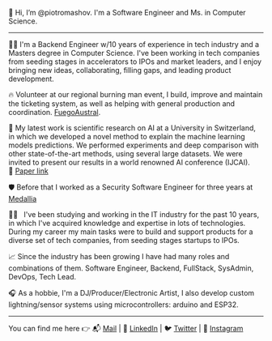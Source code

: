 👋 Hi, I’m @piotromashov. I'm a Software Engineer and Ms. in Computer Science.

---

🧑‍💻 I'm a Backend Engineer w/10 years of experience in tech industry and a Masters degree in Computer Science. I've been working in tech companies from seeding stages in accelerators to IPOs and market leaders, and I enjoy bringing new ideas, collaborating, filling gaps, and leading product development.

🔥 Volunteer at our regional burning man event, I build, improve and maintain the ticketing system, as well as helping with general production and coordination. [FuegoAustral](https://github.com/fuegoaustral).

🧠  My latest work is scientific research on AI at a University in Switzerland, in which we developed a novel method to explain the machine learning models predictions. We performed experiments and deep comparison with other state-of-the-art methods, using several large datasets. We were invited to present our results in a world renowned AI conference (IJCAI). 📝 [Paper link](https://doi.org/10.24963/ijcai.2022/104)

🛡️ Before that I worked as a Security Software Engineer for three years at [Medallia](https://www.linkedin.com/company/medallia-inc./)

👨‍💻   I've been studying and working in the IT industry for the past 10 years, in which I've acquired knowledge and expertise in lots of technologies. During my career my main tasks were to build and support products for a diverse set of tech companies, from seeding stages startups to IPOs. 

📈 Since the industry has been growing I have had many roles and combinations of them. Software Engineer, Backend, FullStack, SysAdmin, DevOps, Tech Lead.

🎧 As a hobbie, I'm a DJ/Producer/Electronic Artist, I also develop custom lightning/sensor systems using microcontrollers: arduino and ESP32.

---

You can find me here 👉 📬 [Mail](promachov@gmail.com) | 💼 [LinkedIn](https://www.linkedin.com/in/piotromashov/) | 🐦 [Twitter](https://twitter.com/piotromashov) | 📸 [Instagram](https://www.instagram.com/piotromashov/)   
